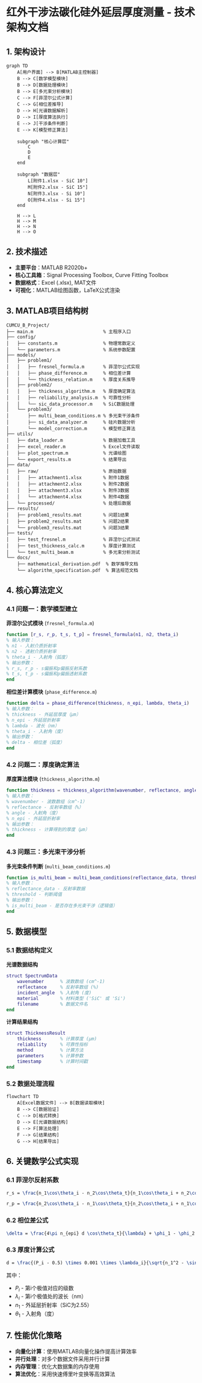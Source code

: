# 红外干涉法碳化硅外延层厚度测量 - 技术架构文档

## 1. 架构设计

```mermaid
graph TD
    A[用户界面] --> B[MATLAB主控制器]
    B --> C[数学模型模块]
    B --> D[数据处理模块]
    B --> E[多光束分析模块]
    C --> F[菲涅尔公式计算]
    C --> G[相位差推导]
    D --> H[光谱数据解析]
    D --> I[厚度算法执行]
    E --> J[干涉条件判断]
    E --> K[模型修正算法]
    
    subgraph "核心计算层"
        C
        D
        E
    end
    
    subgraph "数据层"
        L[附件1.xlsx - SiC 10°]
        M[附件2.xlsx - SiC 15°]
        N[附件3.xlsx - Si 10°]
        O[附件4.xlsx - Si 15°]
    end
    
    H --> L
    H --> M
    H --> N
    H --> O
```

## 2. 技术描述

- **主要平台**：MATLAB R2020b+
- **核心工具箱**：Signal Processing Toolbox, Curve Fitting Toolbox
- **数据格式**：Excel (.xlsx), MAT文件
- **可视化**：MATLAB绘图函数，LaTeX公式渲染

## 3. MATLAB项目结构树

```
CUMCU_B_Project/
├── main.m                          % 主程序入口
├── config/
│   ├── constants.m                 % 物理常数定义
│   └── parameters.m                % 系统参数配置
├── models/
│   ├── problem1/
│   │   ├── fresnel_formula.m       % 菲涅尔公式实现
│   │   ├── phase_difference.m      % 相位差计算
│   │   └── thickness_relation.m    % 厚度关系推导
│   ├── problem2/
│   │   ├── thickness_algorithm.m   % 厚度确定算法
│   │   ├── reliability_analysis.m  % 可靠性分析
│   │   └── sic_data_processor.m    % SiC数据处理
│   └── problem3/
│       ├── multi_beam_conditions.m % 多光束干涉条件
│       ├── si_data_analyzer.m      % 硅片数据分析
│       └── model_correction.m      % 模型修正算法
├── utils/
│   ├── data_loader.m               % 数据加载工具
│   ├── excel_reader.m              % Excel文件读取
│   ├── plot_spectrum.m             % 光谱绘图
│   └── export_results.m            % 结果导出
├── data/
│   ├── raw/                        % 原始数据
│   │   ├── attachment1.xlsx        % 附件1数据
│   │   ├── attachment2.xlsx        % 附件2数据
│   │   ├── attachment3.xlsx        % 附件3数据
│   │   └── attachment4.xlsx        % 附件4数据
│   └── processed/                  % 处理后数据
├── results/
│   ├── problem1_results.mat        % 问题1结果
│   ├── problem2_results.mat        % 问题2结果
│   └── problem3_results.mat        % 问题3结果
├── tests/
│   ├── test_fresnel.m              % 菲涅尔公式测试
│   ├── test_thickness_calc.m       % 厚度计算测试
│   └── test_multi_beam.m           % 多光束分析测试
└── docs/
    ├── mathematical_derivation.pdf  % 数学推导文档
    └── algorithm_specification.pdf  % 算法规范文档
```

## 4. 核心算法定义

### 4.1 问题一：数学模型建立

**菲涅尔公式模块** (`fresnel_formula.m`)
```matlab
function [r_s, r_p, t_s, t_p] = fresnel_formula(n1, n2, theta_i)
% 输入参数：
% n1 - 入射介质折射率
% n2 - 透射介质折射率  
% theta_i - 入射角（弧度）
% 输出参数：
% r_s, r_p - s偏振和p偏振反射系数
% t_s, t_p - s偏振和p偏振透射系数
end
```

**相位差计算模块** (`phase_difference.m`)
```matlab
function delta = phase_difference(thickness, n_epi, lambda, theta_i)
% 输入参数：
% thickness - 外延层厚度（μm）
% n_epi - 外延层折射率
% lambda - 波长（nm）
% theta_i - 入射角（度）
% 输出参数：
% delta - 相位差（弧度）
end
```

### 4.2 问题二：厚度确定算法

**厚度算法模块** (`thickness_algorithm.m`)
```matlab
function thickness = thickness_algorithm(wavenumber, reflectance, angle, n_epi)
% 输入参数：
% wavenumber - 波数数组（cm^-1）
% reflectance - 反射率数组（%）
% angle - 入射角（度）
% n_epi - 外延层折射率
% 输出参数：
% thickness - 计算得到的厚度（μm）
end
```

### 4.3 问题三：多光束干涉分析

**多光束条件判断** (`multi_beam_conditions.m`)
```matlab
function is_multi_beam = multi_beam_conditions(reflectance_data, threshold)
% 输入参数：
% reflectance_data - 反射率数据
% threshold - 判断阈值
% 输出参数：
% is_multi_beam - 是否存在多光束干涉（逻辑值）
end
```

## 5. 数据模型

### 5.1 数据结构定义

**光谱数据结构**
```matlab
struct SpectrumData
    wavenumber      % 波数数组 (cm^-1)
    reflectance     % 反射率数组 (%)
    incident_angle  % 入射角 (度)
    material        % 材料类型 ('SiC' 或 'Si')
    filename        % 数据文件名
end
```

**计算结果结构**
```matlab
struct ThicknessResult
    thickness       % 计算厚度 (μm)
    reliability     % 可靠性指标
    method          % 计算方法
    parameters      % 计算参数
    timestamp       % 计算时间戳
end
```

### 5.2 数据处理流程

```mermaid
flowchart TD
    A[Excel数据文件] --> B[数据读取模块]
    B --> C[数据验证]
    C --> D[格式转换]
    D --> E[光谱数据结构]
    E --> F[算法处理]
    F --> G[结果结构]
    G --> H[结果导出]
```

## 6. 关键数学公式实现

### 6.1 菲涅尔反射系数

```latex
r_s = \frac{n_1\cos\theta_i - n_2\cos\theta_t}{n_1\cos\theta_i + n_2\cos\theta_t}
```

```latex
r_p = \frac{n_2\cos\theta_i - n_1\cos\theta_t}{n_2\cos\theta_i + n_1\cos\theta_t}
```

### 6.2 相位差公式

```latex
\delta = \frac{4\pi n_{epi} d \cos\theta_t}{\lambda} + \phi_1 - \phi_2
```

### 6.3 厚度计算公式

```latex
d = \frac{(P_i - 0.5) \times 0.001 \times \lambda_i}{\sqrt{n_1^2 - \sin^2\theta_1}}
```

其中：
- $P_i$ - 第i个极值对应的级数
- $\lambda_i$ - 第i个极值处的波长（nm）
- $n_1$ - 外延层折射率（SiC为2.55）
- $\theta_1$ - 入射角（度）

## 7. 性能优化策略

- **向量化计算**：使用MATLAB向量化操作提高计算效率
- **并行处理**：对多个数据文件采用并行计算
- **内存管理**：优化大数据集的内存使用
- **算法优化**：采用快速傅里叶变换等高效算法